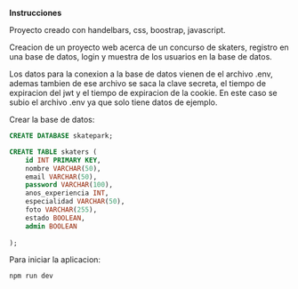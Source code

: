 **Instrucciones**

Proyecto creado con handelbars, css, boostrap, javascript.

Creacion de un proyecto web acerca de un concurso de skaters, registro en una base de datos, login y muestra de los usuarios en la base de datos. 

Los datos para la conexion a la base de datos vienen de el
archivo .env, ademas tambien de ese archivo se saca la clave secreta, el tiempo de expiracion del jwt y el tiempo de expiracion de la cookie. En este caso se subio el archivo .env ya que solo tiene datos de ejemplo.

Crear la base de datos:

```SQL
CREATE DATABASE skatepark;
```

```SQL
CREATE TABLE skaters (
    id INT PRIMARY KEY,
    nombre VARCHAR(50),
    email VARCHAR(50),
    password VARCHAR(100),
    anos_experiencia INT,
    especialidad VARCHAR(50),
    foto VARCHAR(255),
    estado BOOLEAN,
    admin BOOLEAN
    
);
```
Para iniciar la aplicacion:

```cmd
npm run dev 
```
